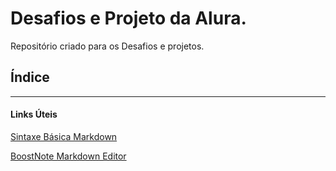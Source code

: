 # Desafios e Projeto da Alura.
Repositório criado para os Desafios e projetos.

## Índice



------------------------
#### Links Úteis
[Sintaxe Básica Markdown](https://www.markdownguide.org/basic-syntax/)

[BoostNote Markdown Editor](https://boostnote.io/)
